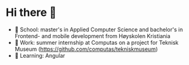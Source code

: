 # Hi there 👋 
- 🏫 School: master's in Applied Computer Science and bachelor's in Frontend- and mobile development from Høyskolen Kristiania
- 🔭 Work: summer internship at Computas on a project for Teknisk Museum (https://github.com/computas/tekniskmuseum)
- 🌱 Learning: Angular

<!--
**OleMartinLarsen/OleMartinLarsen** is a ✨ _special_ ✨ repository because its `README.md` (this file) appears on your GitHub profile.

Here are some ideas to get you started:

- 🔭 I’m currently working on ...
- 🌱 I’m currently learning ...
- 👯 I’m looking to collaborate on ...
- 🤔 I’m looking for help with ...
- 💬 Ask me about ...
- 📫 How to reach me: ...
- 😄 Pronouns: ...
- ⚡ Fun fact: ...
-->
